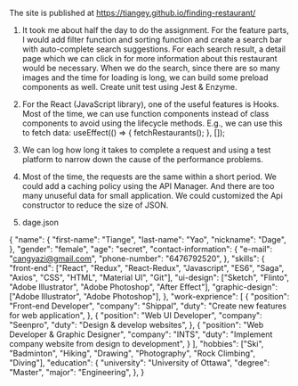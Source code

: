 The site is published at https://tiangey.github.io/finding-restaurant/

1. It took me about half the day to do the assignment. For the feature parts, I would add filter function and sorting function and create a search bar with auto-complete search suggestions. For each search result, a detail page which we can click in for more information about this restaurant would be necessary. When we do the search, since there are so many images and the time for loading is long, we can build some preload components as well. Create unit test using Jest & Enzyme.

2. For the React (JavaScript library), one of the useful features is Hooks. Most of the time, we can use function components instead of class components to avoid using the lifecycle methods. E.g., we can use this to fetch data: useEffect(() => { fetchRestaurants(); }, []);

3. We can log how long it takes to complete a request and using a test platform to narrow down the cause of the performance problems.

4. Most of the time, the requests are the same within a short period. We could add a caching policy using the API Manager. And there are too many unuseful data for small application. We could customized the Api constructor to reduce the size of JSON.

5. dage.json

{ 
  "name": 
    { 
      "first-name": "Tiange",
      "last-name": "Yao",
      "nickname": "Dage", 
    },
  "gender": "female",
  "age": "secret",
  "contact-information":
    {
      "e-mail": "cangyazi@gmail.com",
      "phone-number": "6476792520", 
    },
  "skills":
    {
      "front-end": ["React", "Redux", "React-Redux", "Javascript", "ES6", "Saga", "Axios", "CSS", "HTML", "Material UI", "Git"],
      "ui-design": ["Sketch", "Flinto", "Adobe Illustrator", "Adobe Photoshop", "After Effect"],
      "graphic-design": ["Adobe Illustrator", "Adobe Photoshop"],
    },
  "work-exprience":
    [
      {
        "position": "Front-end Developer",
        "company": "Shippal",
        "duty": "Create new features for web application",
      },
      { 
        "position": "Web UI Developer",
        "company": "Seenpro",
        "duty": "Design & develop websites",
      },
      { 
        "position": "Web Developer & Graphic Designer",
        "company": "INTS",
        "duty": "Implement company website from design to development",
      }
    ],
  "hobbies": ["Ski", "Badminton", "Hiking", "Drawing", "Photography", "Rock Climbing", "Diving"],
  "education":
    { 
      "university": "University of Ottawa",
      "degree": "Master",
      "major": "Engineering",
    }, 
}
  
